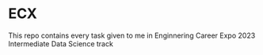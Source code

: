 # ECX

This repo contains every task given to me in Enginnering Career Expo 2023 Intermediate Data Science track
